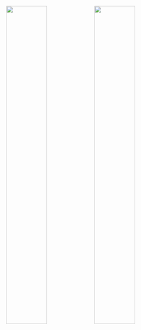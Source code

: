 

<img align="left" width="47%" src = "https://github-readme-stats.vercel.app/api?username=JvMapote&theme=onedark&show_icons=true" /><img align="left" width="47%" src = "https://github-readme-stats.vercel.app/api/top-langs/?username=JvMapote&layout=compact&theme=onedark&show" />



